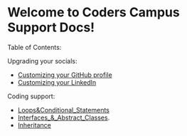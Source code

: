 # Welcome to Coders Campus Support Docs!

Table of Contents:

Upgrading your socials:
- [Customizing your GitHub profile](/docs/CUSTOMIZING_YOUR_GIT_PROFILE.md)
- [Customizing your LinkedIn](/docs/OPTIMIZING_YOUR_LINKED_IN.md)

Coding support:
- [Loops&Conditional_Statements](/docs/LOOPS_&_CONDITIONAL_STATEMENTS.md)
- [Interfaces_&_Abstract_Classes](/docs/INTERFACES_&_ABSTRACT_CLASSES.md).
- [Inheritance](/docs/INHERITANCE.md)
